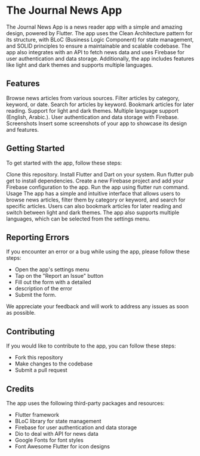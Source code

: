 # The Journal News App

The Journal News App is a news reader app with a simple and amazing design, powered by Flutter. The app uses the Clean Architecture pattern for its structure, with BLoC (Business Logic Component) for state management, and SOLID principles to ensure a maintainable and scalable codebase. The app also integrates with an API to fetch news data and uses Firebase for user authentication and data storage. Additionally, the app includes features like light and dark themes and supports multiple languages.

## Features

Browse news articles from various sources. Filter articles by category, keyword, or date. Search for
articles by keyword. Bookmark articles for later reading. Support for light and dark themes.
Multiple language support (English, Arabic.). User authentication and data storage
with Firebase. Screenshots Insert some screenshots of your app to showcase its design and features.

## Getting Started

To get started with the app, follow these steps:

Clone this repository. Install Flutter and Dart on your system. Run flutter pub get to install
dependencies. Create a new Firebase project and add your Firebase configuration to the app. Run the
app using flutter run command. Usage The app has a simple and intuitive interface that allows users
to browse news articles, filter them by category or keyword, and search for specific articles. Users
can also bookmark articles for later reading and switch between light and dark themes. The app also
supports multiple languages, which can be selected from the settings menu.

## Reporting Errors

If you encounter an error or a bug while using the app, please follow these steps:

* Open the app's settings menu
* Tap on the "Report an Issue" button
* Fill out the form with a detailed
* description of the error
* Submit the form. 

We appreciate your feedback and will work to address any issues as soon as possible.

## Contributing

If you would like to contribute to the app, you can follow these steps:

* Fork this repository
* Make changes to the codebase
* Submit a pull request


## Credits

The app uses the following third-party packages and resources:

* Flutter framework
* BLoC library for state management
* Firebase for user authentication and data storage
* Dio to deal with API for news data
* Google Fonts for font styles
* Font Awesome Flutter for icon designs
